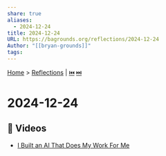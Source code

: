 ```yaml
---
share: true
aliases:
  - 2024-12-24
title: 2024-12-24
URL: https://bagrounds.org/reflections/2024-12-24
Author: "[[bryan-grounds]]"
tags: 
---
```

[Home](../index.md) > [Reflections](./index.md) | [⏮️](./2024-12-22.md) [⏭️](./2024-12-28.md)  
# 2024-12-24  
## 🎦 Videos  
- [I Built an AI That Does My Work For Me](../videos/i-built-an-ai-that-does-my-work-for-me.md)  
